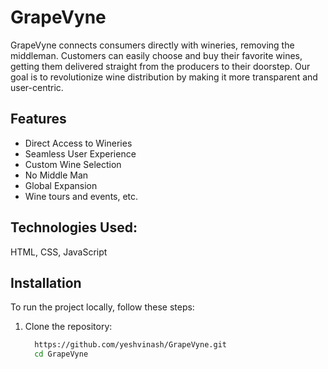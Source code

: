 # GrapeVyne
GrapeVyne connects consumers directly with wineries, removing the middleman. Customers can easily choose and buy their favorite wines, getting them delivered straight from the producers to their doorstep. Our goal is to revolutionize wine distribution by making it more transparent and user-centric.

## Features
  - Direct Access to Wineries
  - Seamless User Experience
  - Custom Wine Selection
  - No Middle Man
  - Global Expansion
  - Wine tours and events, etc.

## Technologies Used:
   HTML, CSS, JavaScript

## Installation
To run the project locally, follow these steps:

1. Clone the repository:
   
   ```bash
     https://github.com/yeshvinash/GrapeVyne.git
     cd GrapeVyne
   ```
